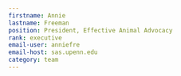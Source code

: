 ```yaml
---
firstname: Annie
lastname: Freeman
position: President, Effective Animal Advocacy
rank: executive
email-user: anniefre
email-host: sas.upenn.edu
category: team
---
```

